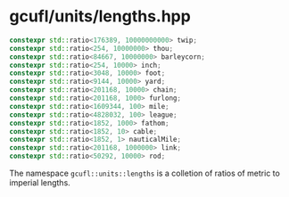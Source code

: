 # gcufl/units/lengths.hpp
```cpp
constexpr std::ratio<176389, 10000000000> twip;
constexpr std::ratio<254, 10000000> thou;
constexpr std::ratio<84667, 10000000> barleycorn;
constexpr std::ratio<254, 10000> inch;
constexpr std::ratio<3048, 10000> foot;
constexpr std::ratio<9144, 10000> yard;
constexpr std::ratio<201168, 10000> chain;
constexpr std::ratio<201168, 1000> furlong;
constexpr std::ratio<1609344, 100> mile;
constexpr std::ratio<4828032, 100> league;
constexpr std::ratio<1852, 1000> fathom;
constexpr std::ratio<1852, 10> cable;
constexpr std::ratio<1852, 1> nauticalMile;
constexpr std::ratio<201168, 1000000> link;
constexpr std::ratio<50292, 10000> rod;
```
The namespace `gcufl::units::lengths` is a colletion of ratios of metric to imperial lengths.
